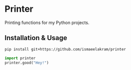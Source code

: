 # Printer
Printing functions for my Python projects.

## Installation & Usage
```sh
pip install git+https://github.com/ismaeelakram/printer
```
```python
import printer
printer.good("Hey!")
```
